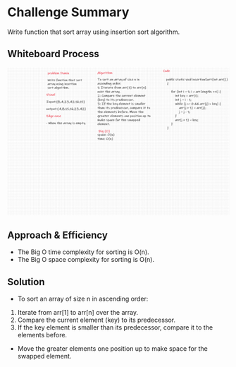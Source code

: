 # Challenge Summary

Write function that sort array using insertion sort algorithm.

## Whiteboard Process

![Whiteboard Process](insertion-sort.png)

## Approach & Efficiency

* The Big O time complexity for sorting is O(n).
* The Big O space complexity for sorting is O(n).

## Solution

* To sort an array of size n in ascending order:

1. Iterate from arr[1] to arr[n] over the array.
2. Compare the current element (key) to its predecessor.
3. If the key element is smaller than its predecessor, compare it to the elements before.

* Move the greater elements one position up to make space for the swapped element.
